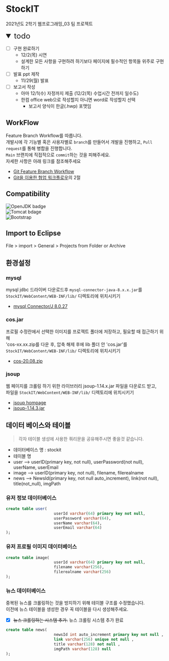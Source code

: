 # StockIT
2021년도 2학기 웹프로그래밍_03 팀 프로젝트

<details open>
<summary style="font-size: x-large"> todo </summary>
<div markdown="1">

- [ ] 구현 완료하기
  - 12/2(목) 시연
  - 설계한 모든 사항을 구현하려 하기보다 페이지에 필수적인 항목들 위주로 구현하기
- [ ] 발표 ppt 제작
  - 11/29(월) 발표
- [ ] 보고서 작성
  - 아마 12/1(수) 자정까지 제출 (12/2(목) 수업시간 전까지 일수도)
  - 한컴 office web으로 작성할지 아니면 word로 작성할지 선택
    - 보고서 양식이 한글(.hwp) 포맷임

</div>
</details>

## WorkFlow
Feature Branch Workflow를 따릅니다.  
개발시에 각 기능별 혹은 사용자별로 `branch`를 만들어서 개발을 진행하고, `Pull request`를 통해 병합을 진행합니다.  
`Main` 브랜치에 직접적으로 `commit`하는 것을 피해주세요.  
자세한 사항은 아래 링크를 참조해주세요 
- [Git Feature Branch Workflow](https://www.atlassian.com/git/tutorials/comparing-workflows/feature-branch-workflow)  
- [Git을 이용한 협업 워크플로우](https://lhy.kr/git-workflow)의 2절  

## Compatibility
![OpenJDK badge](https://img.shields.io/badge/OpenJdk-8-blue)  
![Tomcat bdage](https://img.shields.io/badge/Tomcat-v8.5-blue)  
![Bootstrap](https://img.shields.io/badge/Bootstrap-v5.1-blue)

## Import to Eclipse
File > import > General > Projects from Folder or Archive

## 환경설정
### mysql
mysql jdbc 드라이버 다운로드후 `mysql-connector-java-8.x.x.jar`를  
`StockIT/WebContent/WEB-INF/lib/` 디렉토리에 위치시키기
- [mysql Connector/J 8.0.27](https://dev.mysql.com/downloads/connector/j/)

### cos.jar
프로필 수정란에서 선택한 이미지를 프로젝트 폴더에 저장하고, 필요할 때 접근하기 위해  
'cos-xx.xx.zip를 다운 후, 압축 해제 후에 lib 폴더 안 'cos.jar'를 
`StockIT/WebContent/WEB-INF/lib/` 디렉토리에 위치시키기
- [cos-20.08.zip](http://www.servlets.com/cos/)

### jsoup
웹 페이지를 크롤링 하기 위한 라이브러리
jsoup-1.14.x.jar 파일을 다운로드 받고,   
파일을 `StockIT/WebContent/WEB-INF/lib/` 디렉토리에 위치시키기
- [jsoup hompage](https://jsoup.org)
- [jsoup-1.14.3.jar](https://jsoup.org/packages/jsoup-1.14.3.jar)

## 데이터 베이스와 테이블
> 각자 테이블 생성에 사용한 쿼리문을 공유해주시면 좋을것 같습니다.
- 데이터베이스 명 : stockit
- 테이블 명 
- user --> userID(primary key, not null), userPassword(not null), userName, userEmail
- image --> userID(primary key, not null), filename, filerealname
- news --> NewsId(primary key, not null auto_increment), link(not null), title(not_null), imgPath

### 유저 정보 데이터베이스
```sql
create table user(
                     userId varchar(64) primary key not null,
                     userPassword varchar(64),
                     userName varchar(64),
                     userEmail varchar(64)
);
```
### 유저 프로필 이미지 데이터베이스
```sql
create table image(
                     userId varchar(64) primary key not null,
                     filename varchar(256),
                     filerealname varchar(256)
);
```

### 뉴스 데이터베이스
중복된 뉴스를 크롤링하는 것을 방지하기 위해 테이블 구조를 수정했습니다.  
이전에 뉴스 테이블을 생성한 경우 꼭 테이블을 다시 생성해주세요.  
- [x] ~~뉴스 크롤링하는 시스템 추가.~~ 뉴스 크롤링 시스템 추가 완료
```sql
create table news(
                     newsId int auto_increment primary key not null ,
                     link varchar(256) unique not null ,
                     title varchar(128) not null ,
                     imgPath varchar(128) null
);
```
